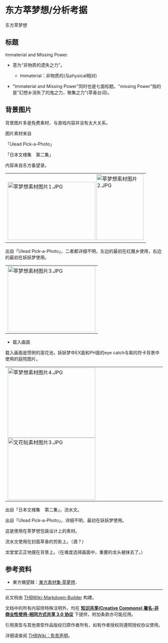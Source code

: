 # 东方萃梦想/分析考据

<!-- source html: G:\repos\THBWiki-Markdown-Builder\THBWikiMarkdown\Temp\main\c\ce\ns0%3A%E4%B8%9C%E6%96%B9%E8%90%83%E6%A2%A6%E6%83%B3%2F%E5%88%86%E6%9E%90%E8%80%83%E6%8D%AE.html -->

东方萃梦想


## 标题
  
Immaterial and Missing Power.
  

- 意为“非物质的遗失之力”。
  - Immaterial：非物质的(与physical相对)

- "Immaterial and Missing Power"同时也是七面标题。"missing Power"指的是"幻想乡消失了的鬼之力，聚集之力"(萃香台词)。


## 背景图片
  
背景图片多是免费素材，与游戏内容并没有太大关系。  

图片素材来自  

「Ulead Pick-a-Photo」  

「日本文様集　第二集」  

  
  
内容来自东方备望录。
  


<table>
<tbody><tr>
<td><a href="./文件-萃梦想素材图片1.JPG.md" class="image"><img alt="萃梦想素材图片1.JPG" src="https://upload.thwiki.cc/thumb/7/70/%E8%90%83%E6%A2%A6%E6%83%B3%E7%B4%A0%E6%9D%90%E5%9B%BE%E7%89%871.JPG/280px-%E8%90%83%E6%A2%A6%E6%83%B3%E7%B4%A0%E6%9D%90%E5%9B%BE%E7%89%871.JPG" decoding="async" loading="lazy" width="280" height="186" srcset="https://upload.thwiki.cc/7/70/%E8%90%83%E6%A2%A6%E6%83%B3%E7%B4%A0%E6%9D%90%E5%9B%BE%E7%89%871.JPG 1.5x" data-file-width="320" data-file-height="212"></a> <a href="./文件-萃梦想素材图片2.JPG.md" class="image"><img alt="萃梦想素材图片2.JPG" src="https://upload.thwiki.cc/thumb/b/bd/%E8%90%83%E6%A2%A6%E6%83%B3%E7%B4%A0%E6%9D%90%E5%9B%BE%E7%89%872.JPG/150px-%E8%90%83%E6%A2%A6%E6%83%B3%E7%B4%A0%E6%9D%90%E5%9B%BE%E7%89%872.JPG" decoding="async" loading="lazy" width="150" height="211" srcset="https://upload.thwiki.cc/thumb/b/bd/%E8%90%83%E6%A2%A6%E6%83%B3%E7%B4%A0%E6%9D%90%E5%9B%BE%E7%89%872.JPG/225px-%E8%90%83%E6%A2%A6%E6%83%B3%E7%B4%A0%E6%9D%90%E5%9B%BE%E7%89%872.JPG 1.5x, https://upload.thwiki.cc/b/bd/%E8%90%83%E6%A2%A6%E6%83%B3%E7%B4%A0%E6%9D%90%E5%9B%BE%E7%89%872.JPG 2x" data-file-width="270" data-file-height="380"></a>
</td></tr></tbody></table>


  
出自「Ulead Pick-a-Photo」，二者都详细不明。左边的最初在红魔乡使用，右边的最初在妖妖梦使用。  

  


<table>
<tbody><tr>
<td><a href="./文件-萃梦想素材图片3.JPG.md" class="image"><img alt="萃梦想素材图片3.JPG" src="https://upload.thwiki.cc/thumb/6/60/%E8%90%83%E6%A2%A6%E6%83%B3%E7%B4%A0%E6%9D%90%E5%9B%BE%E7%89%873.JPG/280px-%E8%90%83%E6%A2%A6%E6%83%B3%E7%B4%A0%E6%9D%90%E5%9B%BE%E7%89%873.JPG" decoding="async" loading="lazy" width="280" height="211" srcset="https://upload.thwiki.cc/6/60/%E8%90%83%E6%A2%A6%E6%83%B3%E7%B4%A0%E6%9D%90%E5%9B%BE%E7%89%873.JPG 1.5x" data-file-width="320" data-file-height="241"></a>
</td></tr></tbody></table>


- 载入画面

  
载入画面是惯例的莲花池，妖妖梦中EX面和PH面的eye catch与紫的符卡背景中使用的庭院图片。  

  


<table>
<tbody><tr>
<td><a href="./文件-萃梦想素材图片4.JPG.md" class="image"><img alt="萃梦想素材图片4.JPG" src="https://upload.thwiki.cc/thumb/8/86/%E8%90%83%E6%A2%A6%E6%83%B3%E7%B4%A0%E6%9D%90%E5%9B%BE%E7%89%874.JPG/280px-%E8%90%83%E6%A2%A6%E6%83%B3%E7%B4%A0%E6%9D%90%E5%9B%BE%E7%89%874.JPG" decoding="async" loading="lazy" width="280" height="224" srcset="https://upload.thwiki.cc/8/86/%E8%90%83%E6%A2%A6%E6%83%B3%E7%B4%A0%E6%9D%90%E5%9B%BE%E7%89%874.JPG 1.5x" data-file-width="320" data-file-height="256"></a> <a href="./文件-文花帖素材图片3.JPG.md" class="image"><img alt="文花帖素材图片3.JPG" src="https://upload.thwiki.cc/thumb/a/ae/%E6%96%87%E8%8A%B1%E5%B8%96%E7%B4%A0%E6%9D%90%E5%9B%BE%E7%89%873.JPG/280px-%E6%96%87%E8%8A%B1%E5%B8%96%E7%B4%A0%E6%9D%90%E5%9B%BE%E7%89%873.JPG" decoding="async" loading="lazy" width="280" height="199" srcset="https://upload.thwiki.cc/a/ae/%E6%96%87%E8%8A%B1%E5%B8%96%E7%B4%A0%E6%9D%90%E5%9B%BE%E7%89%873.JPG 1.5x" data-file-width="320" data-file-height="227"></a>
</td></tr></tbody></table>


  
出自「日本文様集　第二集」，流水文。  

出自「Ulead Pick-a-Photo」，详细不明，最初在妖妖梦使用。  

  
  
这是使用在萃梦想包装设计上的素材。  

流水文使用在封面萃香的剪影上。（酒？）  

龙堂堂正正地摆在背景上。（在难度选择画面中，重要的龙头被抹去了。）  

  


## 参考资料
- 東方備望録：[東方素材集·萃夢想](http://ohgosho.ehoh.net/sozai/tsfr.htm)．





---

此文档由 [THBWiki-Markdown-Builder](https://github.com/Delsin-Yu/THBWiki-Markdown-Builder) 构建。

文档中的所有内容除特殊注明外，均在 [**知识共享(Creative Commons) 署名-非商业性使用-相同方式共享 3.0 协议**](https://creativecommons.org/licenses/by-sa/3.0/deed.zh-hans) 下提供，附加条款亦可能应用。

引用类型与其他类型作品版权归原作者所有，如有作者授权则遵照授权协议使用。

详细请查阅 [THBWiki：免责声明](https://thbwiki.cc/THBWiki:%E5%85%8D%E8%B4%A3%E5%A3%B0%E6%98%8E)。

